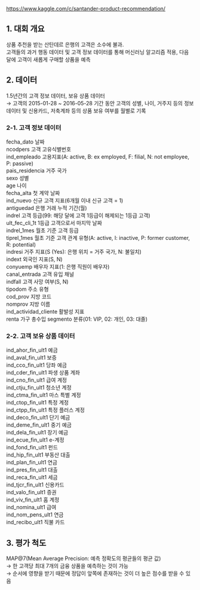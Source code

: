 https://www.kaggle.com/c/santander-product-recommendation/

## 1. 대회 개요
상품 추천을 받는 산탄데르 은행의 고객은 소수에 불과.   
고객들의 과거 행동 데이터 및 고객 정보 데이터를 통해 머신러닝 알고리즘 적용, 다음 달에 고객이 새롭게 구매할 상품을 예측

## 2. 데이터
1.5년간의 고객 정보 데이터, 보유 상품 데이터   
→ 고객의 2015-01-28 ~ 2016-05-28 기간 동안 고객의 성별, 나이, 거주지 등의 정보 데이터 및 신용카드, 저축계좌 등의 상품 보유 여부를 월별로 기록

### 2-1. 고객 정보 데이터   
fecha_dato 날짜   
ncodpers 고객 고유식별번호   
ind_empleado 고용지표(A: active, B: ex employed, F: filial, N: not employee, P: passive)   
pais_residencia 거주 국가   
sexo 성별   
age 나이   
fecha_alta 첫 계약 날짜    
ind_nuevo 신규 고객 지표(6개월 이내 신규 고객 = 1)   
antiguedad  은행 거래 누적 기간(월)   
indrel 고객 등급(99: 해당 달에 고객 1등급이 해제되는 1등급 고객)   
ult_fec_cli_1t 1등급 고객으로서 마지막 날짜   
indrel_1mes 월초 기준 고객 등급   
tiprel_1mes 월초 기준 고객 관계 유형(A: active, I: inactive, P: former customer, R: potential)   
indresi 거주 지표(S (Yes): 은행 위치 = 거주 국가, N: 불일치)   
indext 외국인 지표(S, N)   
conyuemp 배우자 지표(1: 은행 직원이 배우자)       
canal_entrada 고객 유입 채널   
indfall 고객 사망 여부(S, N)   
tipodom 주소 유형                
cod_prov 지방 코드    
nomprov 지방 이름               
ind_actividad_cliente 활발성 지표    
renta 가구 총수입
segmento 분류(01: VIP, 02: 개인, 03: 대졸)     

### 2-2. 고객 보유 상품 데이터
ind_ahor_fin_ult1 예금   
ind_aval_fin_ult1 보증   
ind_cco_fin_ult1 당좌 예금   
ind_cder_fin_ult1 파생 상품 계좌   
ind_cno_fin_ult1 급여 계정   
ind_ctju_fin_ult1 청소년 계정   
ind_ctma_fin_ult1 마스 특별 계정   
ind_ctop_fin_ult1 특정 계정   
ind_ctpp_fin_ult1 특정 플러스 계정   
ind_deco_fin_ult1 단기 예금   
ind_deme_fin_ult1 중기 예금   
ind_dela_fin_ult1 장기 예금   
ind_ecue_fin_ult1 e-계정   
ind_fond_fin_ult1 펀드   
ind_hip_fin_ult1 부동산 대출        
ind_plan_fin_ult1 연금   
ind_pres_fin_ult1 대출   
ind_reca_fin_ult1 세금   
ind_tjcr_fin_ult1 신용카드   
ind_valo_fin_ult1 증권   
ind_viv_fin_ult1 홈 계정   
ind_nomina_ult1 급여   
ind_nom_pens_ult1 연금    
ind_recibo_ult1 직불 카드   

## 3. 평가 척도
MAP@7(Mean Average Precision: 예측 정확도의 평균들의 평균 값)   
→ 한 고객당 최대 7개의 금융 상품을 예측하는 것이 가능   
→ 순서에 영향을 받기 때문에 정답이 앞쪽에 존재하는 것이 더 높은 점수를 받을 수 있음
